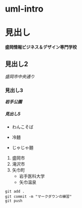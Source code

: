 # uml-intro

# 見出し
**盛岡情報ビジネス＆デザイン専門学校**

## 見出し2
*盛岡市中央通り*
### 見出し3
***岩手公園***
##### 見出し5

- わんこそば
+ 冷麺
* じゃじゃ麺

1. 盛岡市 
2. 滝沢市
3. 矢巾町
   - 岩手医科大学
   - 矢巾温泉

```
git add .
git commit -m "マークダウンの練習"
git push
```
